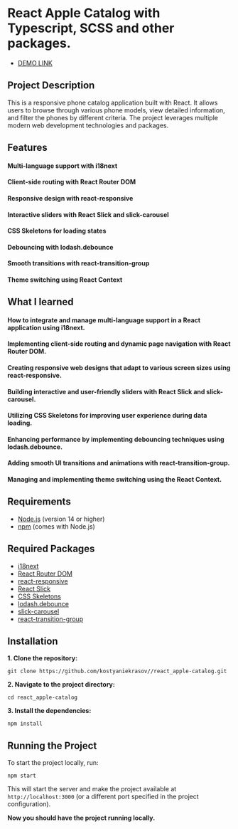 # React Apple Catalog with Typescript, SCSS and other packages.

- [DEMO LINK](https://kostyaniekrasov.github.io/react_apple-catalog/)

## Project Description

This is a responsive phone catalog application built with React.
It allows users to browse through various phone models, view detailed information, and filter the phones by different criteria.
The project leverages multiple modern web development technologies and packages.

## Features

#### Multi-language support with i18next

#### Client-side routing with React Router DOM

#### Responsive design with react-responsive

#### Interactive sliders with React Slick and slick-carousel

#### CSS Skeletons for loading states

#### Debouncing with lodash.debounce

#### Smooth transitions with react-transition-group

#### Theme switching using React Context

## What I learned

#### How to integrate and manage multi-language support in a React application using i18next.

#### Implementing client-side routing and dynamic page navigation with React Router DOM.

#### Creating responsive web designs that adapt to various screen sizes using react-responsive.

#### Building interactive and user-friendly sliders with React Slick and slick-carousel.

#### Utilizing CSS Skeletons for improving user experience during data loading.

#### Enhancing performance by implementing debouncing techniques using lodash.debounce.

#### Adding smooth UI transitions and animations with react-transition-group.

#### Managing and implementing theme switching using the React Context.

## Requirements

- [Node.js](https://nodejs.org/) (version 14 or higher)
- [npm](https://www.npmjs.com/) (comes with Node.js)

## Required Packages

- [i18next](https://react.i18next.com/guides/quick-start)
- [React Router DOM](https://www.npmjs.com/package/react-router-dom)
- [react-responsive](https://www.npmjs.com/package/react-responsive)
- [React Slick](https://react-slick.neostack.com/docs/get-started)
- [CSS Skeletons](https://dgknca.github.io/css-skeletons/)
- [lodash.debounce](https://www.npmjs.com/package/lodash.debounce)
- [slick-carousel](https://www.npmjs.com/package/slick-carousel)
- [react-transition-group](https://www.npmjs.com/package/react-transition-group)

## Installation

**1. Clone the repository:**

```
git clone https://github.com/kostyaniekrasov//react_apple-catalog.git
```

**2. Navigate to the project directory:**

```
cd react_apple-catalog
```

**3. Install the dependencies:**

```
npm install
```

## Running the Project

To start the project locally, run:

```
npm start
```

This will start the server and make the project available at `http://localhost:3000` (or a different port specified in the project configuration).

**Now you should have the project running locally.**
